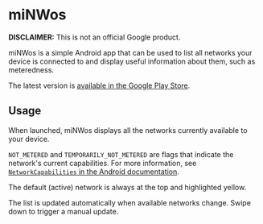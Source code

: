 # miNWos

**DISCLAIMER:** This is not an official Google product.

miNWos is a simple Android app that can be used to list all networks your device
is connected to and display useful information about them, such as meteredness.

The latest version is [available in the Google Play Store](https://play.google.com/store/apps/details?id=com.devrel.android.minwos).

## Usage

When launched, miNWos displays all the networks currently available to your device.

`NOT_METERED` and `TEMPORARILY_NOT_METERED` are flags that indicate the
network's current capabilities. For more information, see
[`NetworkCapabilities` in the Android documentation](https://developer.android.com/reference/android/net/NetworkCapabilities).

The default (active) network is always at the top and highlighted yellow.

The list is updated automatically when available networks change. Swipe down to
trigger a manual update.
